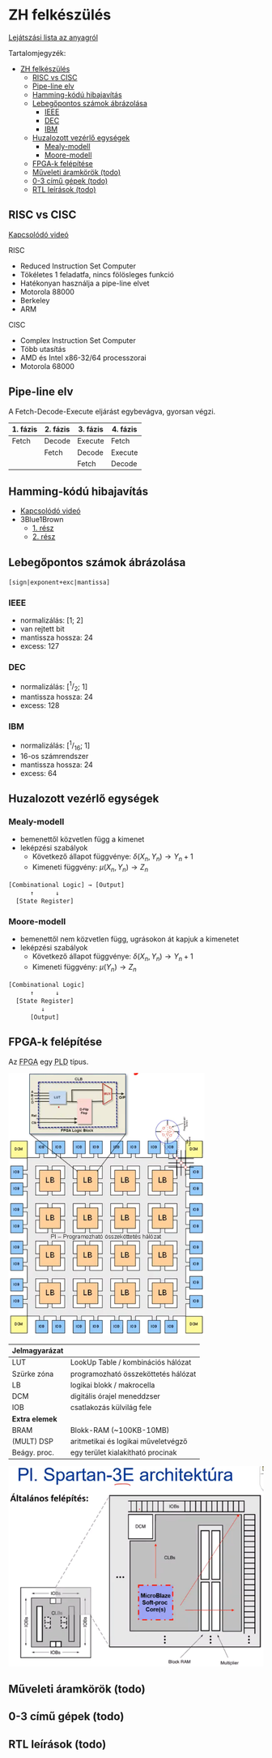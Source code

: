 # ZH felkészülés

[Lejátszási lista az anyagról](https://youtube.com/playlist?list=PLzX3yfM61SuvPCgkLn-1jL2dFLnio1DPG)

Tartalomjegyzék:

- [ZH felkészülés](#zh-felkészülés)
  - [RISC vs CISC](#risc-vs-cisc)
  - [Pipe-line elv](#pipe-line-elv)
  - [Hamming-kódú hibajavítás](#hamming-kódú-hibajavítás)
  - [Lebegőpontos számok ábrázolása](#lebegőpontos-számok-ábrázolása)
    - [IEEE](#ieee)
    - [DEC](#dec)
    - [IBM](#ibm)
  - [Huzalozott vezérlő egységek](#huzalozott-vezérlő-egységek)
    - [Mealy-modell](#mealy-modell)
    - [Moore-modell](#moore-modell)
  - [FPGA-k felépítése](#fpga-k-felépítése)
  - [Műveleti áramkörök (todo)](#műveleti-áramkörök-todo)
  - [0-3 című gépek (todo)](#0-3-című-gépek-todo)
  - [RTL leírások (todo)](#rtl-leírások-todo)

## RISC vs CISC

[Kapcsolódó videó](https://youtu.be/YE8FORtUSqA)

RISC

- Reduced Instruction Set Computer
- Tökéletes 1 feladatfa, nincs fölösleges funkció
- Hatékonyan használja a pipe-line elvet
- Motorola 88000
- Berkeley
- ARM

CISC

- Complex Instruction Set Computer
- Több utasítás
- AMD és Intel x86-32/64 processzorai
- Motorola 68000

## Pipe-line elv

A Fetch-Decode-Execute eljárást egybevágva, gyorsan végzi.

| 1. fázis | 2. fázis | 3. fázis | 4. fázis |
| -------- | -------- | -------- | -------- |
| Fetch    | Decode   | Execute  | Fetch    |
|          | Fetch    | Decode   | Execute  |
|          |          | Fetch    | Decode   |

## Hamming-kódú hibajavítás

- [Kapcsolódó videó](https://youtu.be/J0noMJq_h8M)
- 3Blue1Brown
  - [1. rész](https://youtu.be/X8jsijhllIA)
  - [2. rész](https://youtu.be/b3NxrZOu_CE)

## Lebegőpontos számok ábrázolása

`[sign|exponent+exc|mantissa]`

### IEEE

- normalizálás: [1; 2]
- van rejtett bit
- mantissza hossza: 24
- excess: 127

### DEC

- normalizálás: [$^1/_2$; 1]
- mantissza hossza: 24
- excess: 128

### IBM

- normalizálás: [$^1/_{16}$; 1]
- 16-os számrendszer
- mantissza hossza: 24
- excess: 64

## Huzalozott vezérlő egységek

### Mealy-modell

- bemenettől közvetlen függ a kimenet
- leképzési szabályok
  - Következő állapot függvénye: $\delta(X_n, Y_n)→Y_n+1$
  - Kimeneti függvény: $\mu(X_n, Y_n)→Z_n$

```
[Combinational Logic] → [Output]
      ↑      ↓
  [State Register]
```

### Moore-modell

- bemenettől nem közvetlen függ, ugrásokon át kapjuk a kimenetet
- leképzési szabályok
  - Következő állapot függvénye: $\delta(X_n, Y_n)→Y_n+1$
  - Kimeneti függvény: $\mu(Y_n)→Z_n$

```
[Combinational Logic]
      ↑      ↓
  [State Register]
         ↓
      [Output]
```

## FPGA-k felépítése

Az <abbr title="Field Programmable Gate Array">FPGA</abbr> egy <abbr title="Programmable Logic Device">PLD</abbr> típus.

![FPGA általános felépítése](fpga.png)

| Jelmagyarázat    |                                     |
| ---------------- | ----------------------------------- |
| LUT              | LookUp Table / kombinációs hálózat  |
| Szürke zóna      | programozható összeköttetés hálózat |
| LB               | logikai blokk / makrocella          |
| DCM              | digitális órajel meneddzser         |
| IOB              | csatlakozás külvilág fele           |
| **Extra elemek** |                                     |
| BRAM             | Blokk-RAM (~100KB-10MB)             |
| (MULT) DSP       | aritmetikai és logikai műveletvégző |
| Beágy. proc.     | egy terület kialakítható procinak   |

![Spartan-3E FPGA felépítése](fpga-spartan.png)

## Műveleti áramkörök (todo)

## 0-3 című gépek (todo)

## RTL leírások (todo)
